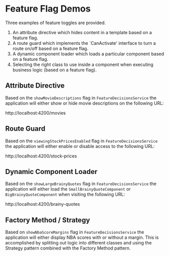 # Feature Flag Demos

Three examples of feature toggles are provided. 

1. An attribute directive which hides content in a template based on a feature flag.
2. A route guard which implements the `CanActivate' interface to turn a route on/off based on a feature flag.
3. A dynamic component loader which loads a particular component based on a feature flag.
4. Selecting the right class to use inside a component when executing business logic (based on a feature flag).

## Attribute Directive

Based on the `showMovieDescriptions` flag in `FeatureDecisionsService` the application will 
either show or hide movie descriptions on the following URL:

http://localhost:4200/movies

## Route Guard

Based on the `viewingStockPricesEnabled` flag in `FeatureDecisionsService` the application 
will either enable or disable access to the following URL:

http://localhost:4200/stock-prices


## Dynamic Component Loader

Based on the `showLargeBrainyQuotes` flag in `FeatureDecisionsService` the application will either load the
`SmallBrainyQuoteComponent` or `BigBrainyQuoteComponent` when visiting the following URL:

http://localhost:4200/brainy-quotes

## Factory Method / Strategy

Based on `showNbaScoreMargins` flag in `FeatureDecisionsService` the application will either display NBA scores 
with or without a margin. This is accomplished by splitting out logic into different classes and using the Strategy
pattern combined with the Factory Method pattern. 
